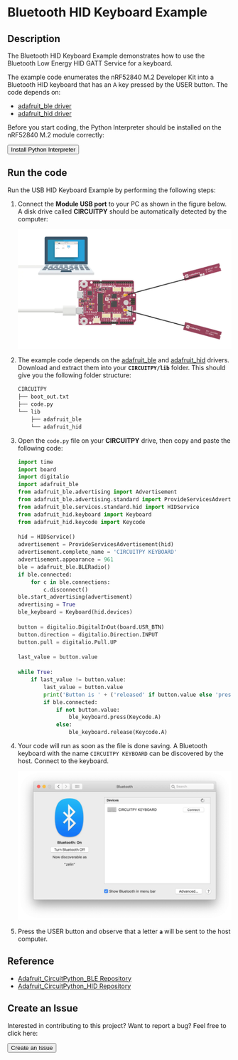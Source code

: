 # Bluetooth HID Keyboard Example

## Description

The Bluetooth HID Keyboard Example demonstrates how to use the Bluetooth Low Energy HID GATT Service for a keyboard.

The example code enumerates the nRF52840 M.2 Developer Kit into a Bluetooth HID keyboard that has an <kbd>A</kbd> key pressed by the USER button. The code depends on:

* [adafruit_ble driver](https://github.com/adafruit/Adafruit_CircuitPython_BLE)
* [adafruit_hid driver](https://github.com/adafruit/Adafruit_CircuitPython_HID)

Before you start coding, the Python Interpreter should be installed on the nRF52840 M.2 module correctly:

<a href="../../install"><button data-md-color-primary="red-bud" style="width:auto;">Install Python Interpreter</button></a>

## Run the code

Run the USB HID Keyboard Example by performing the following steps:

1. Connect the **Module USB port** to your PC as shown in the figure below. A disk drive called **CIRCUITPY** should be automatically detected by the computer:

	![](../assets/images/connect-module-usb.webp)

2. The example code depends on the [adafruit_ble](https://github.com/adafruit/Adafruit_CircuitPython_BLE) and [adafruit_hid](https://github.com/adafruit/Adafruit_CircuitPython_HID) drivers. Download and extract them into your **`CIRCUITPY/lib`** folder. This should give you the following folder structure:

	``` sh
	CIRCUITPY
	├── boot_out.txt
	├── code.py
	└── lib
		├── adafruit_ble
		└── adafruit_hid

	```

3. Open the `code.py` file on your **CIRCUITPY** drive, then copy and paste the following code:

	``` py
	import time
	import board
	import digitalio
	import adafruit_ble
	from adafruit_ble.advertising import Advertisement
	from adafruit_ble.advertising.standard import ProvideServicesAdvertisement
	from adafruit_ble.services.standard.hid import HIDService
	from adafruit_hid.keyboard import Keyboard
	from adafruit_hid.keycode import Keycode

	hid = HIDService()
	advertisement = ProvideServicesAdvertisement(hid)
	advertisement.complete_name = 'CIRCUITPY KEYBOARD'
	advertisement.appearance = 961
	ble = adafruit_ble.BLERadio()
	if ble.connected:
		for c in ble.connections:
			c.disconnect()
	ble.start_advertising(advertisement)
	advertising = True
	ble_keyboard = Keyboard(hid.devices)

	button = digitalio.DigitalInOut(board.USR_BTN)
	button.direction = digitalio.Direction.INPUT
	button.pull = digitalio.Pull.UP

	last_value = button.value

	while True:
		if last_value != button.value:
			last_value = button.value
			print('Button is ' + ('released' if button.value else 'pressed'))
			if ble.connected:
				if not button.value:
					ble_keyboard.press(Keycode.A)
				else:
					ble_keyboard.release(Keycode.A)

	```

4. Your code will run as soon as the file is done saving. A Bluetooth keyboard with the name `CIRCUITPY KEYBOARD` can be discovered by the host. Connect to the keyboard.

	![](assets/images/ble-keyboard-example.webp)

5. Press the USER button and observe that a letter **`a`** will be sent to the host computer.

## Reference

* [Adafruit_CircuitPython_BLE Repository](https://github.com/adafruit/Adafruit_CircuitPython_BLE)
* [Adafruit_CircuitPython_HID Repository](https://github.com/adafruit/Adafruit_CircuitPython_HID)

## Create an Issue

Interested in contributing to this project? Want to report a bug? Feel free to click here:

<a href="https://github.com/makerdiary/nrf52840-m2-devkit/issues/new?title=Python:%20BLE%20Keyboard:%20%3Ctitle%3E"><button data-md-color-primary="red-bud"><i class="fa fa-github"></i> Create an Issue</button></a>
